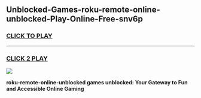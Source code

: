 
## Unblocked-Games-roku-remote-online-unblocked-Play-Online-Free-snv6p
<h3>
<a href="https://premium76.site?title=roku-remote-online-unblocked&ref=26A">CLICK TO PLAY</a></h3>
<hr>

<h3>
<a href="https://premium76.site?title=roku-remote-online-unblocked&ref=26A">CLICK 2 PLAY</a>
  
</h3>

<a href="https://premium76.site?title=roku-remote-online-unblocked&ref=26A"><img src="https://clearcache.store/games.png"></a>


**roku-remote-online-unblocked games unblocked: Your Gateway to Fun and Accessible Online Gaming**
